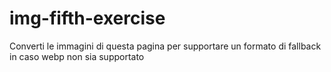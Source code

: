 # img-fifth-exercise

Converti le immagini di questa pagina per supportare un formato di fallback in caso webp non sia supportato